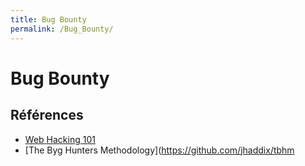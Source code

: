 ```yaml
---
title: Bug Bounty
permalink: /Bug_Bounty/
---
```


# Bug Bounty

## Références

- [Web Hacking 101](https://krober.biz/wp-content/uploads/2017/03/web-hacking-101.pdf)
- [The Byg Hunters Methodology](https://github.com/jhaddix/tbhm
